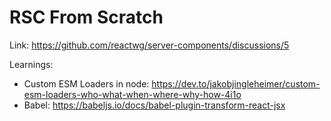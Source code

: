 # RSC From Scratch

Link: https://github.com/reactwg/server-components/discussions/5

Learnings:

- Custom ESM Loaders in node: https://dev.to/jakobjingleheimer/custom-esm-loaders-who-what-when-where-why-how-4i1o
- Babel: https://babeljs.io/docs/babel-plugin-transform-react-jsx
